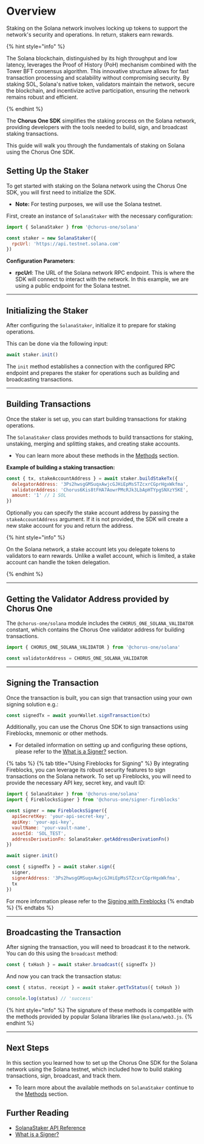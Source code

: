 # Overview

Staking on the Solana network involves locking up tokens to support the network's security and operations. In return, stakers earn rewards.

{% hint style="info" %}

The Solana blockchain, distinguished by its high throughput and low latency, leverages the Proof of History (PoH) mechanism combined with the Tower BFT consensus algorithm. This innovative structure allows for fast transaction processing and scalability without compromising security. By staking SOL, Solana's native token, validators maintain the network, secure the blockchain, and incentivize active participation, ensuring the network remains robust and efficient.

{% endhint %}

The **Chorus One SDK** simplifies the staking process on the Solana network, providing developers with the tools needed to build, sign, and broadcast staking transactions.

This guide will walk you through the fundamentals of staking on Solana using the Chorus One SDK.

## Setting Up the Staker

To get started with staking on the Solana network using the Chorus One SDK, you will first need to initialize the SDK.

- **Note:** For testing purposes, we will use the Solana testnet.

First, create an instance of `SolanaStaker` with the necessary configuration:

```javascript
import { SolanaStaker } from '@chorus-one/solana'

const staker = new SolanaStaker({
  rpcUrl: 'https://api.testnet.solana.com'
})
```

**Configuration Parameters**:

- **rpcUrl**: The URL of the Solana network RPC endpoint. This is where the SDK will connect to interact with the network. In this example, we are using a public endpoint for the Solana testnet.

---

## Initializing the Staker

After configuring the `SolanaStaker`, initialize it to prepare for staking operations.

This can be done via the following input:

```javascript
await staker.init()
```

The `init` method establishes a connection with the configured RPC endpoint and prepares the staker for operations such as building and broadcasting transactions.

---

## Building Transactions

Once the staker is set up, you can start building transactions for staking operations.

The `SolanaStaker` class provides methods to build transactions for staking, unstaking, merging and splitting stakes, and creating stake accounts.

- You can learn more about these methods in the [Methods](methods.md) section.

**Example of building a staking transaction:**

```javascript
const { tx, stakeAccountAddress } = await staker.buildStakeTx({
  delegatorAddress: '3Ps2hwsgGMSuqxAwjcGJHiEpMsSTZcxrCGprHgxWkfma',
  validatorAddress: 'Chorus6Kis8tFHA7AowrPMcRJk3LbApHTYpgSNXzY5KE',
  amount: '1' // 1 SOL
})
```

Optionally you can specify the stake account address by passing the `stakeAccountAddress` argument. If it is not provided, the SDK will create a new stake account for you and return the address.

{% hint style="info" %}

On the Solana network, a stake account lets you delegate tokens to validators to earn rewards. Unlike a wallet account, which is limited, a stake account can handle the token delegation.

{% endhint %}

---

## Getting the Validator Address provided by Chorus One

The `@chorus-one/solana` module includes the `CHORUS_ONE_SOLANA_VALIDATOR` constant, which contains the Chorus One validator address for building transactions.

```javascript
import { CHORUS_ONE_SOLANA_VALIDATOR } from '@chorus-one/solana'

const validatorAddress = CHORUS_ONE_SOLANA_VALIDATOR
```

---

## Signing the Transaction

Once the transaction is built, you can sign that transaction using your own signing solution e.g.:

```js
const signedTx = await yourWallet.signTransaction(tx)
```

Additionally, you can use the Chorus One SDK to sign transactions using Fireblocks, mnemonic or other methods.

- For detailed information on setting up and configuring these options, please refer to the [What is a Signer?](../signers-explained/what-is-a-signer.md) section.

{% tabs %}
{% tab title="Using Fireblocks for Signing" %}
By integrating Fireblocks, you can leverage its robust security features to sign transactions on the Solana network. To set up Fireblocks, you will need to provide the necessary API key, secret key, and vault ID:

```javascript
import { SolanaStaker } from '@chorus-one/solana'
import { FireblocksSigner } from '@chorus-one/signer-fireblocks'

const signer = new FireblocksSigner({
  apiSecretKey: 'your-api-secret-key',
  apiKey: 'your-api-key',
  vaultName: 'your-vault-name',
  assetId: 'SOL_TEST',
  addressDerivationFn: SolanaStaker.getAddressDerivationFn()
})

await signer.init()

const { signedTx } = await staker.sign({
  signer,
  signerAddress: '3Ps2hwsgGMSuqxAwjcGJHiEpMsSTZcxrCGprHgxWkfma',
  tx
})
```

For more information please refer to the [Signing with Fireblocks](../signers-explained/fireblocks.md)
{% endtab %}
{% endtabs %}

---

## Broadcasting the Transaction

After signing the transaction, you will need to broadcast it to the network. You can do this using the `broadcast` method:

```javascript
const { txHash } = await staker.broadcast({ signedTx })
```

And now you can track the transaction status:

```javascript
const { status, receipt } = await staker.getTxStatus({ txHash })

console.log(status) // 'success'
```

{% hint style="info" %}
The signature of these methods is compatible with the methods provided by popular Solana libraries like `@solana/web3.js`.
{% endhint %}

---

## Next Steps

In this section you learned how to set up the Chorus One SDK for the Solana network using the Solana testnet, which included how to build staking transactions, sign, broadcast, and track them.

- To learn more about the available methods on `SolanaStaker` continue to the [Methods](methods.md) section.

## Further Reading

- [SolanaStaker API Reference](../../docs/classes/solana_src.SolanaStaker.md)
- [What is a Signer?](../signers-explained/what-is-a-signer.md)
